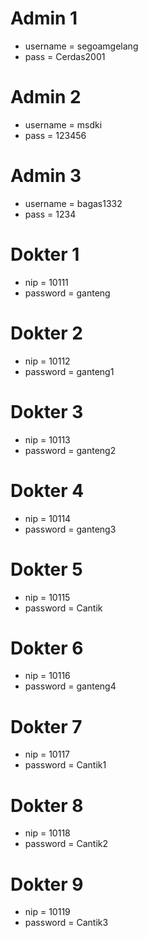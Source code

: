 # Admin 1
- username = segoamgelang
- pass = Cerdas2001
# Admin 2
- username = msdki
- pass = 123456
# Admin 3
- username = bagas1332
- pass = 1234

# Dokter 1
- nip = 10111
- password = ganteng
# Dokter 2
- nip = 10112
- password = ganteng1
# Dokter 3
- nip = 10113
- password = ganteng2
# Dokter 4
- nip = 10114
- password = ganteng3
# Dokter 5
- nip = 10115
- password = Cantik
# Dokter 6
- nip = 10116
- password = ganteng4
# Dokter 7
- nip = 10117
- password = Cantik1
# Dokter 8
- nip = 10118
- password = Cantik2
# Dokter 9
- nip = 10119
- password = Cantik3
